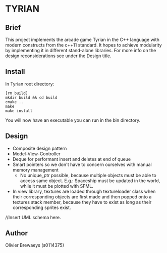 TYRIAN
======

Brief
-----
This project implements the arcade game Tyrian in the C++ language with
modern constructs from the c++11 standard.
It hopes to achieve modularity by implementing it in different stand-alone libraries.
For more info on the design reconsiderations see under the Design title.

Install
-------
In Tyrian root directory:

    [rm build]
    mkdir build && cd build
    cmake ..
    make
    make install

You will now have an executable you can run in the bin directory.

Design
------
* Composite design pattern
* Model-View-Controller
* Deque for performant insert and deletes at end of queue
* Smart pointers so we don't have to concern ourselves with manual memory management
    * No unique_ptr possible, because multiple objects must be able to access
      same object. E.g.: Spaceship must be updated in the world, while it must
      be plotted with SFML.
* In view library, textures are loaded through textureloader class when their
  corresponding objects are first made and then popped onto a textures stack
  member, because they have to exist as long as their corresponding sprites
  exist.

//Insert UML schema here.

Author
------
Olivier Brewaeys (s0114375)
